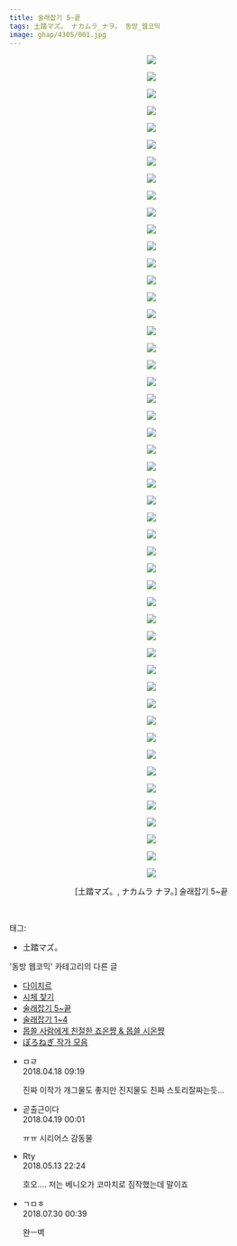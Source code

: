 ```yaml
---
title: 술래잡기 5~끝
tags: 土踏マズ。 ナカムラ_ナヲ。 동방_웹코믹
image: ghap/4305/001.jpg
---
```

<div class="article">
<p style="text-align: center; clear: none; float: none;"><img src="{{ site.nasurl }}/ghap/4305/001.jpg"/></p>
<p style="text-align: center; clear: none; float: none;"><img src="{{ site.nasurl }}/ghap/4305/002.jpg"/></p>
<p style="text-align: center; clear: none; float: none;"><img src="{{ site.nasurl }}/ghap/4305/003.jpg"/></p>
<p style="text-align: center; clear: none; float: none;"><img src="{{ site.nasurl }}/ghap/4305/004.jpg"/></p>
<p style="text-align: center; clear: none; float: none;"><img src="{{ site.nasurl }}/ghap/4305/005.jpg"/></p>
<p style="text-align: center; clear: none; float: none;"><img src="{{ site.nasurl }}/ghap/4305/006.jpg"/></p>
<p style="text-align: center; clear: none; float: none;"><img src="{{ site.nasurl }}/ghap/4305/007.jpg"/></p>
<p style="text-align: center; clear: none; float: none;"><img src="{{ site.nasurl }}/ghap/4305/008.jpg"/></p>
<p style="text-align: center; clear: none; float: none;"><img src="{{ site.nasurl }}/ghap/4305/009.jpg"/></p>
<p style="text-align: center; clear: none; float: none;"><img src="{{ site.nasurl }}/ghap/4305/010.jpg"/></p>
<p style="text-align: center; clear: none; float: none;"><img src="{{ site.nasurl }}/ghap/4305/011.jpg"/></p>
<p style="text-align: center; clear: none; float: none;"><img src="{{ site.nasurl }}/ghap/4305/012.jpg"/></p>
<p style="text-align: center; clear: none; float: none;"><img src="{{ site.nasurl }}/ghap/4305/013.jpg"/></p>
<p style="text-align: center; clear: none; float: none;"><img src="{{ site.nasurl }}/ghap/4305/014.jpg"/></p>
<p style="text-align: center; clear: none; float: none;"><img src="{{ site.nasurl }}/ghap/4305/015.jpg"/></p>
<p style="text-align: center; clear: none; float: none;"><img src="{{ site.nasurl }}/ghap/4305/016.jpg"/></p>
<p style="text-align: center; clear: none; float: none;"><img src="{{ site.nasurl }}/ghap/4305/017.jpg"/></p>
<p style="text-align: center; clear: none; float: none;"><img src="{{ site.nasurl }}/ghap/4305/018.jpg"/></p>
<p style="text-align: center; clear: none; float: none;"><img src="{{ site.nasurl }}/ghap/4305/019.jpg"/></p>
<p style="text-align: center; clear: none; float: none;"><img src="{{ site.nasurl }}/ghap/4305/020.jpg"/></p>
<p style="text-align: center; clear: none; float: none;"><img src="{{ site.nasurl }}/ghap/4305/021.jpg"/></p>
<p style="text-align: center; clear: none; float: none;"><img src="{{ site.nasurl }}/ghap/4305/022.jpg"/></p>
<p style="text-align: center; clear: none; float: none;"><img src="{{ site.nasurl }}/ghap/4305/023.jpg"/></p>
<p style="text-align: center; clear: none; float: none;"><img src="{{ site.nasurl }}/ghap/4305/024.jpg"/></p>
<p style="text-align: center; clear: none; float: none;"><img src="{{ site.nasurl }}/ghap/4305/025.jpg"/></p>
<p style="text-align: center; clear: none; float: none;"><img src="{{ site.nasurl }}/ghap/4305/026.jpg"/></p>
<p style="text-align: center; clear: none; float: none;"><img src="{{ site.nasurl }}/ghap/4305/027.jpg"/></p>
<p style="text-align: center; clear: none; float: none;"><img src="{{ site.nasurl }}/ghap/4305/028.jpg"/></p>
<p style="text-align: center; clear: none; float: none;"><img src="{{ site.nasurl }}/ghap/4305/029.jpg"/></p>
<p style="text-align: center; clear: none; float: none;"><img src="{{ site.nasurl }}/ghap/4305/030.jpg"/></p>
<p style="text-align: center; clear: none; float: none;"><img src="{{ site.nasurl }}/ghap/4305/031.jpg"/></p>
<p style="text-align: center; clear: none; float: none;"><img src="{{ site.nasurl }}/ghap/4305/032.jpg"/></p>
<p style="text-align: center; clear: none; float: none;"><img src="{{ site.nasurl }}/ghap/4305/033.jpg"/></p>
<p style="text-align: center; clear: none; float: none;"><img src="{{ site.nasurl }}/ghap/4305/034.jpg"/></p>
<p style="text-align: center; clear: none; float: none;"><img src="{{ site.nasurl }}/ghap/4305/035.jpg"/></p>
<p style="text-align: center; clear: none; float: none;"><img src="{{ site.nasurl }}/ghap/4305/036.jpg"/></p>
<p style="text-align: center; clear: none; float: none;"><img src="{{ site.nasurl }}/ghap/4305/037.jpg"/></p>
<p style="text-align: center; clear: none; float: none;"><img src="{{ site.nasurl }}/ghap/4305/038.jpg"/></p>
<p style="text-align: center; clear: none; float: none;"><img src="{{ site.nasurl }}/ghap/4305/039.jpg"/></p>
<p style="text-align: center; clear: none; float: none;"><img src="{{ site.nasurl }}/ghap/4305/040.jpg"/></p>
<p style="text-align: center; clear: none; float: none;"><img src="{{ site.nasurl }}/ghap/4305/041.jpg"/></p>
<p style="text-align: center; clear: none; float: none;"><img src="{{ site.nasurl }}/ghap/4305/042.jpg"/></p>
<p style="text-align: center; clear: none; float: none;"><img src="{{ site.nasurl }}/ghap/4305/043.jpg"/></p>
<p style="text-align: center; clear: none; float: none;"><img src="{{ site.nasurl }}/ghap/4305/044.jpg"/></p>
<p style="text-align: center; clear: none; float: none;"><img src="{{ site.nasurl }}/ghap/4305/045.jpg"/></p>
<p style="text-align: center; clear: none; float: none;"><img src="{{ site.nasurl }}/ghap/4305/046.jpg"/></p>
<p style="text-align: center; clear: none; float: none;"><img src="{{ site.nasurl }}/ghap/4305/047.jpg"/></p>
<p style="text-align: center; clear: none; float: none;"><img src="{{ site.nasurl }}/ghap/4305/048.jpg"/></p>
<p style="text-align: center; clear: none; float: none;"><img src="{{ site.nasurl }}/ghap/4305/049.jpg"/></p>
<p style="text-align: center; clear: none; float: none;">[土踏マズ。, ナカムラ ナヲ。] 술래잡기 5~끝</p>
<p><br/></p>
</div><div class="tagTrail">
<p>태그: </p>
<ul>
<li>土踏マズ。</li>
</ul>
</div><div class="another">
<p>'동방 웹코믹' 카테고리의 다른 글</p>
<ul>
<li><a href="/2018-04-20-ghap_4313">다이치르</a></li>
<li><a href="/2018-04-20-ghap_4309">시체 찾기</a></li>
<li><a href="/2018-04-18-ghap_4305">술래잡기 5~끝</a></li>
<li><a href="/2018-04-18-ghap_4304">술래잡기 1~4</a></li>
<li><a href="/2018-04-18-ghap_4301">몹쓸 사람에게 친절한 죠온쨩 &amp; 몹쓸 시온쨩</a></li>
<li><a href="/2018-04-18-ghap_4300">ぽろねぎ 작가 모음</a></li>
</ul>
</div><div class="cb_module cb_fluid">
<div class="cb_wrt cb_profile">
<div class="comment">
<ul>
<li class="cb_thumb_off" id="comment15240692">
<div class="cb_comment_area">
<div class="cb_info_area">
<div class="cb_section">
<span class="cb_nick_name">ㅁㄹ</span>
</div>
<div class="cb_section">
<span class="cb_date">2018.04.18 09:19 </span>
</div>
</div>
<div class="cb_dsc_comment">
<p class="cb_dsc">
											진짜 이작가 개그물도 좋지만 진지물도 진짜 스토리잘짜는듯...
										</p>
</div>
</div></li>
<li class="cb_thumb_off" id="comment15241056">
<div class="cb_comment_area">
<div class="cb_info_area">
<div class="cb_section">
<span class="cb_nick_name">곧출근이다</span>
</div>
<div class="cb_section">
<span class="cb_date">2018.04.19 00:01 </span>
</div>
</div>
<div class="cb_dsc_comment">
<p class="cb_dsc">
											ㅠㅠ 시리어스 감동물
										</p>
</div>
</div></li>
<li class="cb_thumb_off" id="comment15255197">
<div class="cb_comment_area">
<div class="cb_info_area">
<div class="cb_section">
<span class="cb_nick_name">Rty</span>
</div>
<div class="cb_section">
<span class="cb_date">2018.05.13 22:24 </span>
</div>
</div>
<div class="cb_dsc_comment">
<p class="cb_dsc">
											호오.... 저는 베니오가 코마치로 짐작했는데 말이죠
										</p>
</div>
</div></li>
<li class="cb_thumb_off" id="comment15296583">
<div class="cb_comment_area">
<div class="cb_info_area">
<div class="cb_section">
<span class="cb_nick_name">ㄱㅁㅎ</span>
</div>
<div class="cb_section">
<span class="cb_date">2018.07.30 00:39 </span>
</div>
</div>
<div class="cb_dsc_comment">
<p class="cb_dsc">
											완ㅡ벽
										</p>
</div>
</div></li>
</ul>
</div>
</div><!-- commentList close -->
</div>